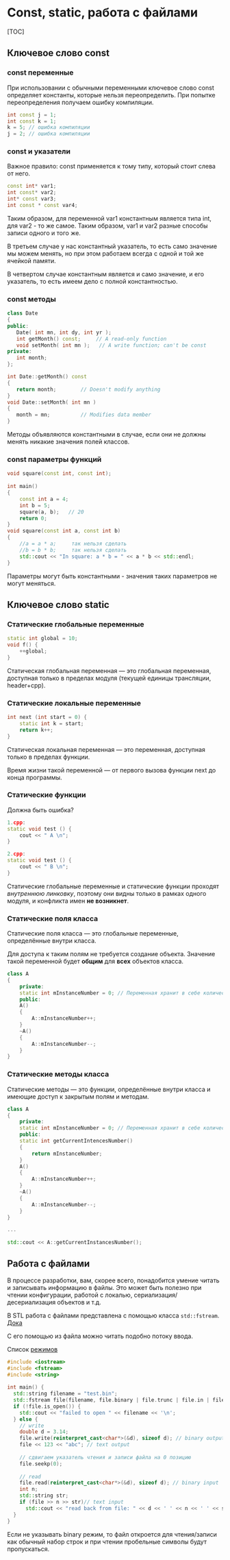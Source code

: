 #	Const, static, работа с файлами

[TOC]

##	Ключевое слово const

###		const переменные

При использовании с обычными переменными ключевое слово const определяет константы, которые нельзя переопределить. При попытке переопределения получаем ошибку компиляции.

```c++
int const j = 1;
int const k = 1;
k = 5; // ошибка компиляции 
j = 2; // ошибка компиляции 
```

###	const и указатели

Важное правило: const применяется к тому типу, который стоит слева от него.

```c++
const int* var1;
int const* var2;
int* const var3;
int const * const var4;
```

Таким образом, для переменной var1 константным является типа int, для var2 - то же самое. Таким образом, var1 и var2 разные способы записи одного и того же.

В третьем случае у нас константный указатель, то есть само значение мы можем менять, но при этом работаем всегда с одной и той же ячейкой памяти. 

В четвертом случае константным является и само значение, и его указатель, то есть имеем дело с полной константностью.

###	const методы

```c++
class Date
{
public:
   Date( int mn, int dy, int yr );
   int getMonth() const;     // A read-only function
   void setMonth( int mn );   // A write function; can't be const
private:
   int month;
};

int Date::getMonth() const
{
   return month;        // Doesn't modify anything
}
void Date::setMonth( int mn )
{
   month = mn;          // Modifies data member
}
```

Методы объявляются константными в случае, если они не должны менять никакие значения полей классов.

###	const параметры функций

```c++
void square(const int, const int);
 
int main()
{
    const int a = 4;
    int b = 5;
    square(a, b);   // 20
    return 0;
}
void square(const int a, const int b)
{
    //a = a * a;     так нельзя сделать
    //b = b * b;     так нельзя сделать
    std::cout << "In square: a * b = " << a * b << std::endl;
}
```

Параметры могут быть константными - значения таких параметров не могут меняться. 

##	Ключевое слово static

###	Статические глобальные переменные

```c++
static int global = 10;
void f() {
	++global;
}
```

Статическая глобальная переменная — это глобальная переменная, доступная только в пределах модуля (текущей единицы трансляции, header+cpp).

###	Статические локальные переменные 

```c++
int next (int start = 0) {
	static int k = start;
	return k++;
}
```

Статическая локальная переменная — это переменная, доступная только в пределах функции. 

Время жизни такой переменной — от первого вызова функции next до конца программы.

###	Статические функции

Должна быть ошибка?

```c++
1.cpp:
static void test () {
	cout << " A \n";
}

2.cpp:
static void test () {
	cout << " B \n";
}
```

Статические глобальные переменные и статические функции проходят *внутреннюю линковку*, поэтому они видны только в рамках одного модуля, и конфликта имен **не возникнет**.

###	Статические поля класса

Статические поля класса — это глобальные переменные, определённые внутри класса.

Для доступа к таким полям не требуется создание объекта. Значение такой переменной будет **общим** для **всех** объектов класса.

```c++
class A 
{
    private:
    static int mInstanceNumber = 0; // Переменная хранит в себе количество "живых" объектов
    public:
    A()
    {
        A::mInstanceNumber++;
    }
    ~A()
    {
        A::mInstanceNumber--;
    }
}
```

###	Статические методы класса

Статические методы — это функции, определённые внутри класса и имеющие доступ к закрытым полям и методам.

```c++
class A 
{
    private:
    static int mInstanceNumber = 0; // Переменная хранит в себе количество "живых" объектов
    public:
    static int getCurrentIntencesNumber()
    {
        return mInstanceNumber;
    }
    A()
    {
        A::mInstanceNumber++;
    }
    ~A()
    {
        A::mInstanceNumber--;
    }
}

...
    
std::cout << A::getCurrentInstancesNumber();
```

##	Работа с файлами

В процессе разработки, вам, скорее всего, понадобится умение читать и записывать информацию в файлы. Это может быть полезно при чтении конфигурации, работой с локалью, сериализация/десериализация объектов и т.д. 

В STL работа с файлами представлена с помощью класса `std::fstream`. [Дока](https://en.cppreference.com/w/cpp/io/basic_fstream)

С его помощью из файла можно читать подобно потоку ввода.

Список [режимов](https://en.cppreference.com/w/cpp/io/ios_base/openmode)

```c++
#include <iostream>
#include <fstream>
#include <string>
 
int main() {
  std::string filename = "test.bin";
  std::fstream file(filename, file.binary | file.trunc | file.in | file.out); // указывается имя файла и режим работы с ним
  if (!file.is_open()) {
    std::cout << "failed to open " << filename << '\n';
  } else {
    // write
    double d = 3.14;
    file.write(reinterpret_cast<char*>(&d), sizeof d); // binary output
    file << 123 << "abc"; // text output
 
    // сдвигаем указатель чтения и записи файла на 0 позицию
    file.seekp(0);
 
    // read
    file.read(reinterpret_cast<char*>(&d), sizeof d); // binary input
    int n;
    std::string str;
    if (file >> n >> str)// text input
      std::cout << "read back from file: " << d << ' ' << n << ' ' << str << '\n';
  }
}
```

Если не указывать binary режим, то файл откроется для чтения/записи как обычный набор строк и при чтении пробельные символы будут пропускаться.

